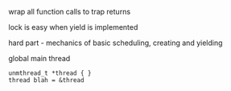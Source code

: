 wrap all function calls to trap returns

lock is easy when yield is implemented

hard part - mechanics of basic scheduling, creating and yielding


global main thread

```{.python}
unmthread_t *thread { }
thread blah = &thread
```

